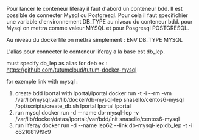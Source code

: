 Pour lancer le conteneur liferay il faut d'abord un conteneur bdd.
Il est possible de connecter Mysql ou Postgresql. Pour cela il faut specifichier une variable d'environnement DB_TYPE au niveau du conteneur bdd.
pour Mysql on mettra comme valeur MYSQL et pour Posgresql POSTGRESQL.

Au niveau du dockerfile on mettra simplement : 
ENV DB_TYPE MYSQL

L'alias pour connecter le conteneur liferay a la base est db_lep.


must specify db_lep as alias for deb
ex : https://github.com/tutumcloud/tutum-docker-mysql

for exemple link with mysql :
1. create bdd lportal with lportal/lportal
docker run -t -i --rm -vm /var/lib/mysql:var/lib/docker/db-mysql-lep snasello/centos6-mysql /opt/scripts/create_db.sh lportal lportal lportal
2. run mysql
docker run -d --name db-mysql-lep -v /var/lib/docker/datas/lportal:/var/bdd/init snasello/centos6-mysql
3. run liferay
docker run -d --name lep62 --link db-mysql-lep:db_lep -t -i c6216819f9c9

